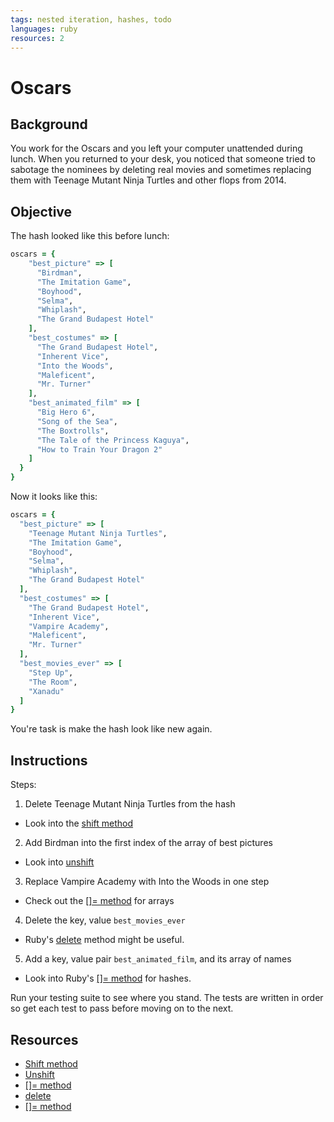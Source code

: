 ```yaml
---
tags: nested iteration, hashes, todo
languages: ruby
resources: 2
---
```


# Oscars

## Background

You work for the Oscars and you left your computer unattended during lunch. When you returned to your desk, you noticed that someone tried to sabotage the nominees by deleting real movies and sometimes replacing them with Teenage Mutant Ninja Turtles and other flops from 2014.

## Objective

The hash looked like this before lunch:

```ruby
oscars = {
    "best_picture" => [
      "Birdman", 
      "The Imitation Game", 
      "Boyhood", 
      "Selma", 
      "Whiplash", 
      "The Grand Budapest Hotel"
    ],
    "best_costumes" => [
      "The Grand Budapest Hotel",
      "Inherent Vice", 
      "Into the Woods", 
      "Maleficent", 
      "Mr. Turner"
    ],
    "best_animated_film" => [
      "Big Hero 6", 
      "Song of the Sea", 
      "The Boxtrolls", 
      "The Tale of the Princess Kaguya", 
      "How to Train Your Dragon 2"
    ]
  } 
}
```

Now it looks like this:

```ruby
oscars = {
  "best_picture" => [
    "Teenage Mutant Ninja Turtles", 
    "The Imitation Game", 
    "Boyhood", 
    "Selma", 
    "Whiplash", 
    "The Grand Budapest Hotel"
  ],
  "best_costumes" => [
    "The Grand Budapest Hotel",
    "Inherent Vice", 
    "Vampire Academy", 
    "Maleficent", 
    "Mr. Turner"
  ],
  "best_movies_ever" => [
    "Step Up",
    "The Room",
    "Xanadu"
  ]
}

``` 

You're task is make the hash look like new again.

## Instructions

Steps:

1. Delete Teenage Mutant Ninja Turtles from the hash
  * Look into the [shift method](http://www.ruby-doc.org/core-2.2.0/Array.html#method-i-shift)
2. Add Birdman into the first index of the array of best pictures
  * Look into [unshift](http://www.ruby-doc.org/core-2.2.0/Array.html#method-i-unshift)
3. Replace Vampire Academy with Into the Woods in one step
  * Check out the [[]= method](http://www.ruby-doc.org/core-2.2.0/Array.html#method-i-5B-5D-3D) for arrays
4. Delete the key, value `best_movies_ever`
  * Ruby's [delete](http://www.ruby-doc.org/core-1.9.3/Hash.html#method-i-delete) method might be useful.
5. Add a key, value pair `best_animated_film`, and its array of names
  * Look into Ruby's [[]= method](http://www.ruby-doc.org/core-1.9.3/Hash.html#method-i-5B-5D-3D) for hashes.

Run your testing suite to see where you stand. The tests are written in order so get each test to pass before moving on to the next.

## Resources

* [Shift method](http://www.ruby-doc.org/core-2.2.0/Array.html#method-i-shift)
* [Unshift](http://www.ruby-doc.org/core-2.2.0/Array.html#method-i-unshift)
* [[]= method](http://www.ruby-doc.org/core-2.2.0/Array.html#method-i-5B-5D-3D) 
* [delete](http://www.ruby-doc.org/core-1.9.3/Hash.html#method-i-delete)
* [[]= method](http://www.ruby-doc.org/core-1.9.3/Hash.html#method-i-5B-5D-3D)
